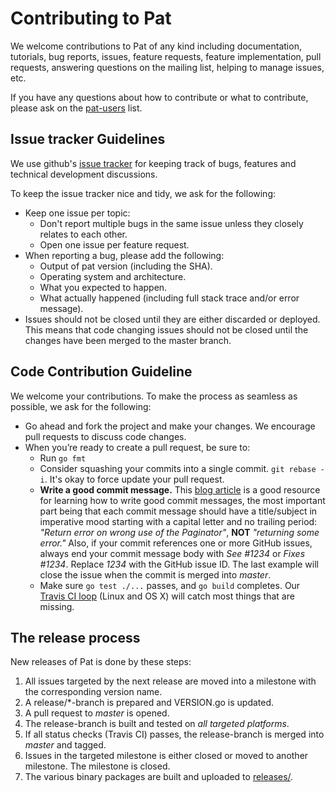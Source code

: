 # Contributing to Pat

We welcome contributions to Pat of any kind including documentation, tutorials, bug reports, issues, feature requests, feature implementation, pull requests, answering questions on the mailing list, helping to manage issues, etc.

If you have any questions about how to contribute or what to contribute, please ask on the [pat-users](https://groups.google.com/group/pat-users) list.

## Issue tracker Guidelines

We use github's [issue tracker](https://github.com/la5nta/pat/issues) for keeping track of bugs, features and technical development discussions.

To keep the issue tracker nice and tidy, we ask for the following:

  - Keep one issue per topic:
    - Don't report multiple bugs in the same issue unless they closely relates to each other.
    - Open one issue per feature request.
  - When reporting a bug, please add the following:
    - Output of pat version (including the SHA).
    - Operating system and architecture.
    - What you expected to happen.
    - What actually happened (including full stack trace and/or error message).
  - Issues should not be closed until they are either discarded or deployed. This means that code changing issues should not be closed until the changes have been merged to the master branch.

## Code Contribution Guideline

We welcome your contributions. 
To make the process as seamless as possible, we ask for the following:

  - Go ahead and fork the project and make your changes. We encourage pull requests to discuss code changes.
  - When you’re ready to create a pull request, be sure to:
      - Run `go fmt`
      - Consider squashing your commits into a single commit. `git rebase -i`. It's okay to force update your pull request.
      - **Write a good commit message.** This [blog article](http://chris.beams.io/posts/git-commit/) is a good resource for learning how to write good commit messages, the most important part being that each commit message should have a title/subject in imperative mood starting with a capital letter and no trailing period: *"Return error on wrong use of the Paginator"*, **NOT** *"returning some error."* Also, if your commit references one or more GitHub issues, always end your commit message body with *See #1234* or *Fixes #1234*. Replace *1234* with the GitHub issue ID. The last example will close the issue when the commit is merged into *master*.
      - Make sure `go test ./...` passes, and `go build` completes. Our [Travis CI loop](https://app.travis-ci.com/github/la5nta/pat) (Linux and OS&nbsp;X) will catch most things that are missing.

## The release process

New releases of Pat is done by these steps:

1. All issues targeted by the next release are moved into a milestone with the corresponding version name.
2. A release/*-branch is prepared and VERSION.go is updated.
3. A pull request to *master* is opened.
4. The release-branch is built and tested on *all targeted platforms*.
5. If all status checks (Travis CI) passes, the release-branch is merged into *master* and tagged.
6. Issues in the targeted milestone is either closed or moved to another milestone. The milestone is closed.
7. The various binary packages are built and uploaded to [releases/](https://github.com/la5nta/Pat/releases).
